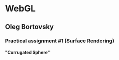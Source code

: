 # <h1> WebGL </h1>
<h2> Oleg Bortovsky </h2>
<h3>Practical assignment #1 (Surface Rendering) </h3>
<h4>"Corrugated Sphere"</h4>


